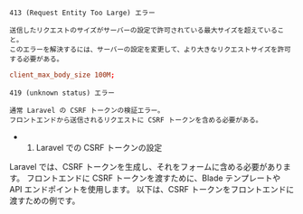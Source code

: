 ```
413 (Request Entity Too Large) エラー

送信したリクエストのサイズがサーバーの設定で許可されている最大サイズを超えていること。
このエラーを解決するには、サーバーの設定を変更して、より大きなリクエストサイズを許可する必要がある。
```

```conf:default.conf
client_max_body_size 100M;
```

```
419 (unknown status) エラー

通常 Laravel の CSRF トークンの検証エラー。
フロントエンドから送信されるリクエストに CSRF トークンを含める必要がある。
```

-   1. Laravel での CSRF トークンの設定

Laravel では、CSRF トークンを生成し、それをフォームに含める必要があります。
フロントエンドに CSRF トークンを渡すために、Blade テンプレートや API エンドポイントを使用します。
以下は、CSRF トークンをフロントエンドに渡すための例です。
